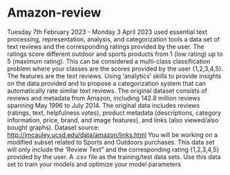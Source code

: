 # Amazon-review

Tuesday 7th February 2023 - Monday 3 April 2023 
used essential text processing, representation, analysis, and categorization tools
a data set of text reviews and the corresponding ratings provided by the user. The ratings
score different outdoor and sports products from 1 (low rating) up to 5 (maximum rating).
This can be considered a multi-class classification problem where your classes are the scores provided
by the user {1,2,3,4,5}. The features are the text reviews.
Using ‘analytics’ skills to provide insights on the data provided and to propose
a categorization system that can automatically rate similar text reviews.
The original dataset consists of reviews and metadata from Amazon, including 142.8 million reviews
spanning May 1996 to July 2014. The original data includes reviews (ratings, text, helpfulness votes),
product metadata (descriptions, category information, price, brand, and image features), and links
(also viewed/also bought graphs).
Dataset source: http://jmcauley.ucsd.edu/data/amazon/links.html
You will be working on a modified subset related to Sports and Outdoors purchases. This data set
will only include the ‘Review Text” and the corresponding rating {1,2,3,4,5} provided by the user.
A .csv file as the training/test data sets. Use this data set to train
your models and optimize your model parameters
